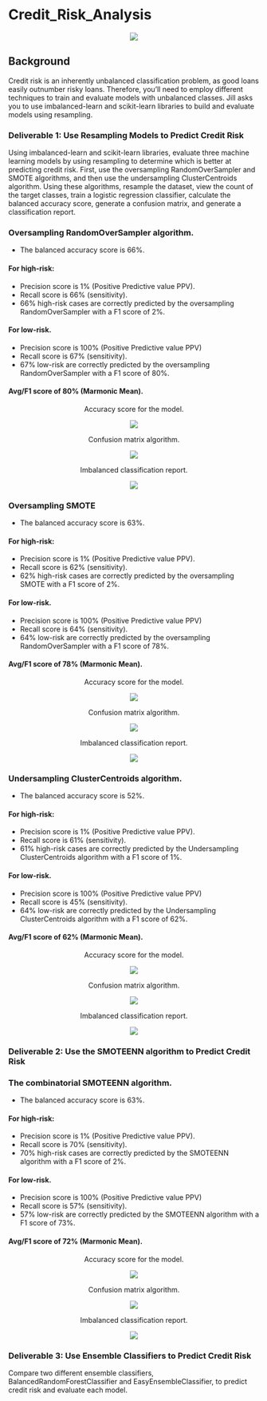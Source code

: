 # Credit_Risk_Analysis

<p align="center"><img class="centerImage" src="https://github.com/dalejandri/Credit_Risk_Analysis/blob/main/Resources/1.PNG" /></p>

## Background

Credit risk is an inherently unbalanced classification problem, as good loans easily outnumber risky loans. Therefore, you’ll need to employ different techniques to train and evaluate models with unbalanced classes. Jill asks you to use imbalanced-learn and scikit-learn libraries to build and evaluate models using resampling.

### Deliverable 1: Use Resampling Models to Predict Credit Risk

Using imbalanced-learn and scikit-learn libraries, evaluate three machine learning models by using resampling to determine which is better at predicting credit risk. First, use the oversampling RandomOverSampler and SMOTE algorithms, and then use the undersampling ClusterCentroids algorithm. Using these algorithms, resample the dataset, view the count of the target classes, train a logistic regression classifier, calculate the balanced accuracy score, generate a confusion matrix, and generate a classification report.


### Oversampling RandomOverSampler algorithm.
- The balanced accuracy score is 66%.

#### For high-risk:
- Precision score is 1% (Positive Predictive value PPV).
- Recall score is 66% (sensitivity). 
- 66% high-risk cases are correctly predicted by the oversampling RandomOverSampler with a F1 score of 2%.

#### For low-risk.
- Precision score is 100% (Positive Predictive value PPV)
- Recall score is 67% (sensitivity). 
- 67% low-risk are correctly predicted by the oversampling RandomOverSampler with a F1 score of 80%.

#### Avg/F1 score of 80% (Marmonic Mean).

<p align="center">Accuracy score for the model.</p>
<p align="center"><img class="centerImage" src="https://github.com/dalejandri/Credit_Risk_Analysis/blob/main/Resources/2.PNG" /></p>

<p align="center">Confusion matrix algorithm.</p>
<p align="center"><img class="centerImage" src="https://github.com/dalejandri/Credit_Risk_Analysis/blob/main/Resources/3.PNG" /></p>

<p align="center">Imbalanced classification report.</p>
<p align="center"><img class="centerImage" src="https://github.com/dalejandri/Credit_Risk_Analysis/blob/main/Resources/4.PNG" /></p>



### Oversampling SMOTE 
- The balanced accuracy score is 63%.

#### For high-risk:
- Precision score is 1% (Positive Predictive value PPV).
- Recall score is 62% (sensitivity). 
- 62% high-risk cases are correctly predicted by the oversampling SMOTE with a F1 score of 2%.

#### For low-risk.
- Precision score is 100% (Positive Predictive value PPV)
- Recall score is 64% (sensitivity). 
- 64% low-risk are correctly predicted by the oversampling RandomOverSampler with a F1 score of 78%.

#### Avg/F1 score of 78% (Marmonic Mean).

<p align="center">Accuracy score for the model.</p>
<p align="center"><img class="centerImage" src="https://github.com/dalejandri/Credit_Risk_Analysis/blob/main/Resources/5.PNG" /></p>

<p align="center">Confusion matrix algorithm.</p>
<p align="center"><img class="centerImage" src="https://github.com/dalejandri/Credit_Risk_Analysis/blob/main/Resources/6.PNG" /></p>

<p align="center">Imbalanced classification report.</p>
<p align="center"><img class="centerImage" src="https://github.com/dalejandri/Credit_Risk_Analysis/blob/main/Resources/7.PNG" /></p>



### Undersampling ClusterCentroids algorithm.
- The balanced accuracy score is 52%.

#### For high-risk:
- Precision score is 1% (Positive Predictive value PPV).
- Recall score is 61% (sensitivity). 
- 61% high-risk cases are correctly predicted by the Undersampling ClusterCentroids algorithm with a F1 score of 1%.

#### For low-risk.
- Precision score is 100% (Positive Predictive value PPV)
- Recall score is 45% (sensitivity). 
- 64% low-risk are correctly predicted by the Undersampling ClusterCentroids algorithm with a F1 score of 62%.

#### Avg/F1 score of 62% (Marmonic Mean).

<p align="center">Accuracy score for the model.</p>
<p align="center"><img class="centerImage" src="https://github.com/dalejandri/Credit_Risk_Analysis/blob/main/Resources/8.PNG" /></p>

<p align="center">Confusion matrix algorithm.</p>
<p align="center"><img class="centerImage" src="https://github.com/dalejandri/Credit_Risk_Analysis/blob/main/Resources/9.PNG" /></p>

<p align="center">Imbalanced classification report.</p>
<p align="center"><img class="centerImage" src="https://github.com/dalejandri/Credit_Risk_Analysis/blob/main/Resources/10.PNG" /></p>


### Deliverable 2: Use the SMOTEENN algorithm to Predict Credit Risk

### The combinatorial SMOTEENN algorithm.
- The balanced accuracy score is 63%.

#### For high-risk:
- Precision score is 1% (Positive Predictive value PPV).
- Recall score is 70% (sensitivity). 
- 70% high-risk cases are correctly predicted by the SMOTEENN algorithm with a F1 score of 2%.

#### For low-risk.
- Precision score is 100% (Positive Predictive value PPV)
- Recall score is 57% (sensitivity). 
- 57% low-risk are correctly predicted by the SMOTEENN algorithm with a F1 score of 73%.

#### Avg/F1 score of 72% (Marmonic Mean).

<p align="center">Accuracy score for the model.</p>
<p align="center"><img class="centerImage" src="https://github.com/dalejandri/Credit_Risk_Analysis/blob/main/Resources/11.PNG" /></p>

<p align="center">Confusion matrix algorithm.</p>
<p align="center"><img class="centerImage" src="https://github.com/dalejandri/Credit_Risk_Analysis/blob/main/Resources/12.PNG" /></p>

<p align="center">Imbalanced classification report.</p>
<p align="center"><img class="centerImage" src="https://github.com/dalejandri/Credit_Risk_Analysis/blob/main/Resources/13.PNG" /></p>


### Deliverable 3: Use Ensemble Classifiers to Predict Credit Risk

Compare two different ensemble classifiers, BalancedRandomForestClassifier and EasyEnsembleClassifier, to predict credit risk and evaluate each model.


